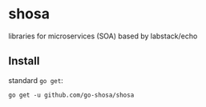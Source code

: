 # shosa
libraries for microservices (SOA) based by labstack/echo

## Install

standard `go get`:

```
go get -u github.com/go-shosa/shosa
```
